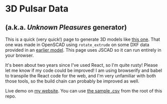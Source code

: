 # 3D Pulsar Data

## (a.k.a. _Unknown Pleasures_ generator)

This is a quick (very quick!) page to generate 3D models like [this one](https://www.thingiverse.com/thing:3727917). That one was made in OpenSCAD using `rotate_extrude` on some DXF data provided in an [earlier model](https://www.thingiverse.com/thing:92971). This page uses JSCAD so it can run entirely in your browser.

It's been about two years since I've used React, so I'm quite rusty! Please let me know if my code could be improved! I am using browserify and babel to transpile the React code for the web, and I'm very unfamiliar with both those tools, so the build chain can probably be improved as well.

Live demo on [my website](https://www.settinger.net/etc/pulsar/). You can use [the sample .csv](https://github.com/settinger/pulsar_generator/blob/main/SampleData.csv) from the root of this repo.
